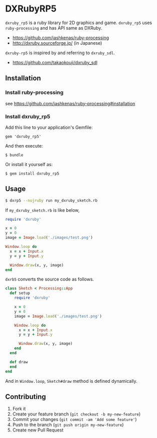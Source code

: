 # DXRubyRP5

`dxruby_rp5` is a ruby library for 2D graphics and game. `dxruby_rp5`
uses `ruby-processing` and has API same as DXRuby.

* https://github.com/jashkenas/ruby-processing
* http://dxruby.sourceforge.jp/ (in Japanese)

`dxruby-rp5` is inspired by and referring to `dxruby_sdl`.

* https://github.com/takaokouji/dxruby_sdl

## Installation

### Install ruby-processing

see https://github.com/jashkenas/ruby-processing#installation

### Install dxruby_rp5

Add this line to your application's Gemfile:

    gem 'dxruby_rp5'

And then execute:

    $ bundle

Or install it yourself as:

    $ gem install dxruby_rp5

## Usage

```bash
$ dxrp5 --nojruby run my_dxruby_sketch.rb
```

If `my_dxruby_sketch.rb` is like below,

```ruby
require 'dxruby'

x = 0
y = 0
image = Image.load('./images/test.png')

Window.loop do
  x = x + Input.x
  y = y + Input.y

  Window.draw(x, y, image)
end
```

`dxrb5` converts the source code as follows.

```ruby
class Sketch < Processing::App
  def setup
    require 'dxruby'

    x = 0
    y = 0
    image = Image.load('./images/test.png')

    Window.loop do
      x = x + Input.x
      y = y + Input.y

      Window.draw(x, y, image)
    end
  end

  def draw
  end
end
```

And in `Window.loop`, `Sketch#draw` method is defined dynamically.

## Contributing

1. Fork it
2. Create your feature branch (`git checkout -b my-new-feature`)
3. Commit your changes (`git commit -am 'Add some feature'`)
4. Push to the branch (`git push origin my-new-feature`)
5. Create new Pull Request
